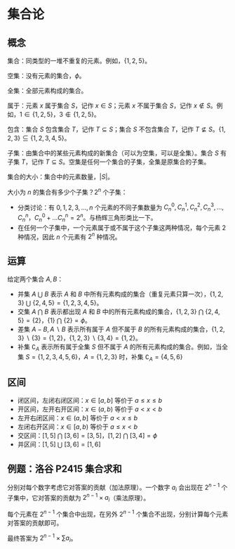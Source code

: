 # 集合论

## 概念

集合：同类型的一堆不重复的元素。例如，$\{1, 2, 5\}$。

空集：没有元素的集合，$\phi$。

全集：全部元素构成的集合。

属于：元素 $x$ 属于集合 $S$，记作 $x \in S$；元素 $x$ 不属于集合 $S$，记作 $x \notin S$。例如，$1 \in \{ 1, 2, 5 \}$，$3 \notin \{1, 2, 5\}$。

包含：集合 $S$ 包含集合 $T$，记作 $T \subseteq S$；集合 $S$ 不包含集合 $T$，记作 $T \not \subseteq S$。$\{ 1, 2, 3\} \subseteq \{ 1, 2, 3, 4, 5\}$。

子集：由集合中的某些元素构成的新集合（可以为空集，可以是全集）。集合 $S$ 有子集 $T$，记作 $T \subseteq S$。空集是任何一个集合的子集，全集是原集合的子集。

集合的大小：集合中的元素数量，$|S|$。

大小为 $n$ 的集合有多少个子集？$2^n$ 个子集：

* 分类讨论：有 $0,1,2,3, \dots, n$ 个元素的不同子集数量为 $C_n^0, C_n^1, C_n^2, C_n^3, \dots, C_n^n$，$C_n^0 + \dots C_n^n = 2^n$。与杨辉三角形类比一下。
* 在任何一个子集中，一个元素属于或不属于这个子集这两种情况，每个元素 $2$ 种情况，因此 $n$ 个元素有 $2^n$ 种情况。

## 运算

给定两个集合 $A, B$：

- 并集 $A \ \bigcup \ B$ 表示 $A$ 和 $B$ 中所有元素构成的集合（重复元素只算一次），$\{ 1, 2, 3 \} \ \bigcup \ \{ 2, 4, 5\} = \{ 1, 2, 3, 4, 5 \}$。
- 交集 $A \ \bigcap \ B$ 表示都出现 $A$ 和 $B$ 中的所有元素构成的集合，$\{1, 2, 3 \} \ \bigcap \ \{ 2, 4, 5 \} = \{ 2\}$，$\{ 1 \} \  \bigcap \ \{ 2 \} = \phi$。
- 差集 $A - B, A \ \backslash \ B$ 表示所有属于 $A$ 但不属于 $B$ 的所有元素构成的集合，$\{ 1, 2, 3 \} \ \backslash \ \{3 \} = \{ 1, 2 \}$，$\{1, 2, 3 \} \ \backslash \ \{3, 4 \} = \{ 1, 2\}$。
- 补集 $\complement_A$ 表示所有属于全集 $S$ 但不属于 $A$ 的所有元素构成的集合。例如，当全集 $S = \{ 1, 2, 3, 4, 5, 6 \}$，$A = \{ 1, 2, 3 \}$ 时，补集 $\complement_A = \{ 4, 5, 6 \}$

## 区间

- 闭区间，左闭右闭区间：$x \in [a, b]$ 等价于 $a \le x \le b$
- 开区间，左开右开区间：$x \in (a, b)$ 等价于 $a \lt x \lt b$
- 左开右闭区间：$x \in (a, b]$ 等价于 $a \lt x \le b$
- 左闭右开区间：$x \in [a, b)$ 等价于 $a \le x \lt b$
- 交区间：$[1, 5] \ \bigcap \ [3, 6] = [3, 5]$，$[1, 2] \ \bigcap \ [3, 4] = \phi$
- 并区间：$[1, 5] \ \bigcup \ [3, 6] = [1, 6]$

## 例题：洛谷 P2415 集合求和

分别对每个数字考虑它对答案的贡献（加法原理）。一个数字 $a_i$ 会出现在 $2^{n - 1}$ 个子集中，它对答案的贡献为 $2^{n - 1} \times a_i$（乘法原理）。

每个元素在 $2^{n - 1}$ 个集合中出现，在另外 $2^{n - 1}$ 个集合不出现，分别计算每个元素对答案的贡献即可。

最终答案为 $2^{n-1} \times \sum a_i$。